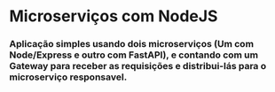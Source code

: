# Microserviços com NodeJS
### Aplicação simples usando dois microserviços (Um com Node/Express e outro com FastAPI), e contando com um Gateway para receber as requisições e distribui-lás para o microserviço responsavel. 